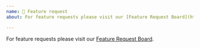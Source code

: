 ```yaml
---
name: 🎁 Feature request
about: For feature requests please visit our [Feature Request Board](https://boards.invertase.io/react-native-firebase).

---
```


For feature requests please visit our [Feature Request Board](https://boards.invertase.io/react-native-firebase).
